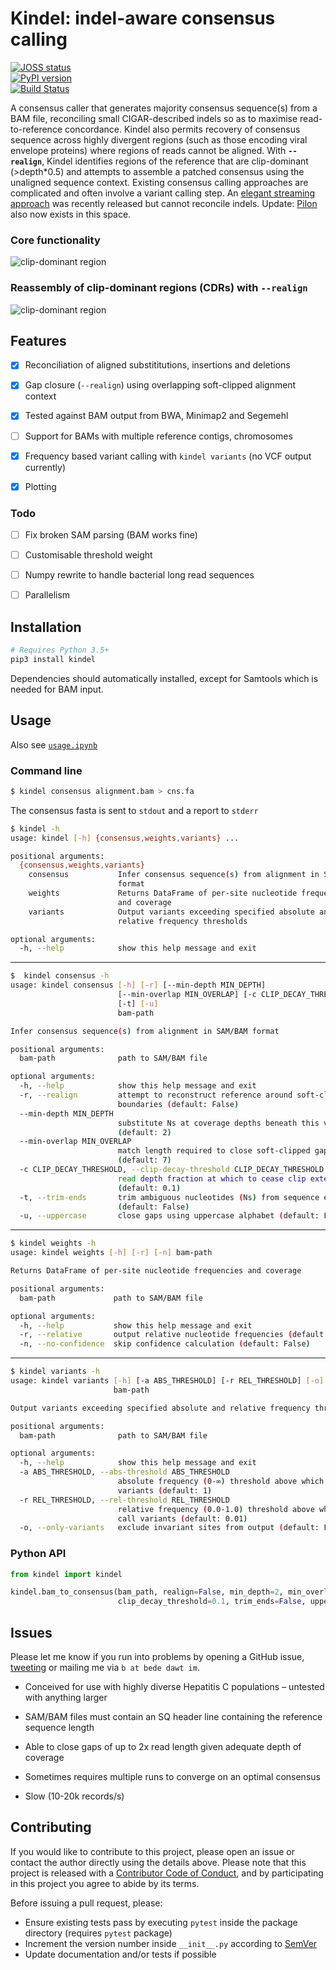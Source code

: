 # Kindel: indel-aware consensus calling

[![JOSS status](http://joss.theoj.org/papers/117efd1fc35bb2011311f73d3fa0b545/status.svg)](http://joss.theoj.org/papers/117efd1fc35bb2011311f73d3fa0b545)  
[![PyPI version](https://badge.fury.io/py/kindel.svg)](https://badge.fury.io/py/kindel)  
[![Build Status](https://travis-ci.org/bede/kindel.svg?branch=master)](https://travis-ci.org/bede/kindel)  

A consensus caller that generates majority consensus sequence(s) from a BAM file, reconciling small  CIGAR-described indels so as to maximise read-to-reference concordance. Kindel also permits recovery of consensus sequence across highly divergent regions (such as  those encoding viral envelope proteins) where regions of reads cannot be aligned. With **`--realign`**, Kindel identifies regions of the reference that are clip-dominant (>depth\*0.5) and attempts to assemble a patched consensus using the unaligned sequence context. Existing consensus calling approaches are complicated and often involve a variant calling step. An [elegant streaming approach](https://github.com/karel-brinda/ococo) was recently released but cannot reconcile indels. Update: [Pilon](https://github.com/broadinstitute/pilon) also now exists in this space. 



### Core functionality

![clip-dominant region](kindelflow.png)





### Reassembly of clip-dominant regions (CDRs) with `--realign`

![clip-dominant region](cdrs.png)






## Features
- [x] Reconciliation of aligned substititutions, insertions and deletions
- [x] Gap closure (`--realign`) using overlapping soft-clipped alignment context
- [x] Tested against BAM output from BWA, Minimap2 and Segemehl 
- [ ] Support for BAMs with multiple reference contigs, chromosomes
- [x] Frequency based variant calling with `kindel variants` (no VCF output currently)
- [x] Plotting



### Todo

- [ ] Fix broken SAM parsing (BAM works fine)

- [ ] Customisable threshold weight

- [ ] Numpy rewrite to handle bacterial long read sequences

- [ ] Parallelism
  
  

## Installation

```python
# Requires Python 3.5+
pip3 install kindel
```
Dependencies should automatically installed, except for Samtools which is needed for BAM input.



## Usage

Also see [`usage.ipynb`](usage.ipynb)

### Command line
```bash
$ kindel consensus alignment.bam > cns.fa
```
The consensus fasta is sent to `stdout` and a report to `stderr`
```bash
$ kindel -h
usage: kindel [-h] {consensus,weights,variants} ...

positional arguments:
  {consensus,weights,variants}
    consensus           Infer consensus sequence(s) from alignment in SAM/BAM
                        format
    weights             Returns DataFrame of per-site nucleotide frequencies
                        and coverage
    variants            Output variants exceeding specified absolute and
                        relative frequency thresholds

optional arguments:
  -h, --help            show this help message and exit
```
---
```bash
$  kindel consensus -h
usage: kindel consensus [-h] [-r] [--min-depth MIN_DEPTH]
                        [--min-overlap MIN_OVERLAP] [-c CLIP_DECAY_THRESHOLD]
                        [-t] [-u]
                        bam-path

Infer consensus sequence(s) from alignment in SAM/BAM format

positional arguments:
  bam-path              path to SAM/BAM file

optional arguments:
  -h, --help            show this help message and exit
  -r, --realign         attempt to reconstruct reference around soft-clip
                        boundaries (default: False)
  --min-depth MIN_DEPTH
                        substitute Ns at coverage depths beneath this value
                        (default: 2)
  --min-overlap MIN_OVERLAP
                        match length required to close soft-clipped gaps
                        (default: 7)
  -c CLIP_DECAY_THRESHOLD, --clip-decay-threshold CLIP_DECAY_THRESHOLD
                        read depth fraction at which to cease clip extension
                        (default: 0.1)
  -t, --trim-ends       trim ambiguous nucleotides (Ns) from sequence ends
                        (default: False)
  -u, --uppercase       close gaps using uppercase alphabet (default: False)
```
---
```bash
$ kindel weights -h
usage: kindel weights [-h] [-r] [-n] bam-path

Returns DataFrame of per-site nucleotide frequencies and coverage

positional arguments:
  bam-path             path to SAM/BAM file

optional arguments:
  -h, --help           show this help message and exit
  -r, --relative       output relative nucleotide frequencies (default: False)
  -n, --no-confidence  skip confidence calculation (default: False)

```
---
```bash
$ kindel variants -h
usage: kindel variants [-h] [-a ABS_THRESHOLD] [-r REL_THRESHOLD] [-o]
                       bam-path

Output variants exceeding specified absolute and relative frequency thresholds

positional arguments:
  bam-path              path to SAM/BAM file

optional arguments:
  -h, --help            show this help message and exit
  -a ABS_THRESHOLD, --abs-threshold ABS_THRESHOLD
                        absolute frequency (0-∞) threshold above which to call
                        variants (default: 1)
  -r REL_THRESHOLD, --rel-threshold REL_THRESHOLD
                        relative frequency (0.0-1.0) threshold above which to
                        call variants (default: 0.01)
  -o, --only-variants   exclude invariant sites from output (default: False)
```

### Python API
```python
from kindel import kindel

kindel.bam_to_consensus(bam_path, realign=False, min_depth=2, min_overlap=7,
                        clip_decay_threshold=0.1, trim_ends=False, uppercase=False)
```



## Issues

Please let me know if you run into problems by opening a GitHub issue, [tweeting](https://twitter.com/beconstant) or mailing me via `b at bede dawt im`.
- Conceived for use with highly diverse Hepatitis C populations – untested with anything larger

- SAM/BAM files must contain an SQ header line containing the reference sequence length

- Able to close gaps of up to 2x read length given adequate depth of coverage

- Sometimes requires multiple runs to converge on an optimal consensus

- Slow (10-20k records/s)




## Contributing

If you would like to contribute to this project, please open an issue or contact the author directly using the details above. Please note that this project is released with a [Contributor Code of Conduct](https://github.com/statsmaths/kerasR/blob/master/CONDUCT.md), and by participating in this project you agree to abide by its terms.

Before issuing a pull request, please:

- Ensure existing tests pass by executing `pytest` inside the package directory  (requires `pytest` package)
- Increment the version number inside `__init__.py` according to [SemVer](http://semver.org/)
- Update documentation and/or tests if possible